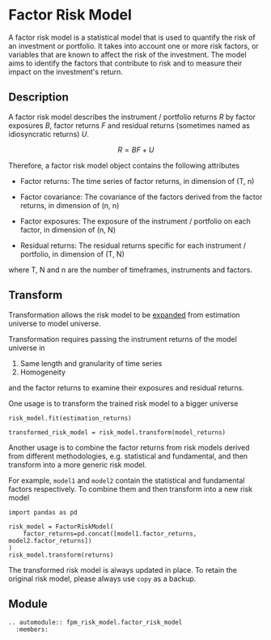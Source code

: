 # Factor Risk Model

A factor risk model is a statistical model that is used to quantify the risk of an investment or portfolio. It takes into account one or more risk factors, or variables that are known to affect the risk of the investment. The model aims to identify the factors that contribute to risk and to measure their impact on the investment's return.

## Description

A factor risk model describes the instrument / portfolio returns $R$ by factor
exposures $B$, factor returns $F$ and residual returns (sometimes named as
idiosyncratic returns) $U$.

$$
R = BF + U
$$

Therefore, a factor risk model object contains the following attributes

- Factor returns: The time series of factor returns, in dimension of (T, n)

- Factor covariance: The covariance of the factors derived from the factor
  returns, in dimension of (n, n)

- Factor exposures: The exposure of the instrument / portfolio on each factor,
  in dimension of (n, N)

- Residual returns: The residual returns specific for each instrument /
  portfolio, in dimension of (T, N)

where T, N and n are the number of timeframes, instruments and factors.

## Transform

Transformation allows the risk model to be
[expanded](https://factor-pricing-model-risk-model.readthedocs.io/en/latest/risk_model/universe.html)
from estimation universe to model universe.

Transformation requires passing the instrument returns of the model
universe in

1. Same length and granularity of time series
2. Homogeneity

and the factor returns to examine their exposures and residual returns.

One usage is to transform the trained risk model to a bigger universe

```
risk_model.fit(estimation_returns)

transformed_risk_model = risk_model.transform(model_returns)
```

Another usage is to combine the factor returns from risk models derived
from different methodologies, e.g. statistical and fundamental, and
then transform into a more generic risk model.

For example, `model1` and `model2` contain the statistical and fundamental
factors respectively. To combine them and then transform into a new risk
model

```
import pandas as pd

risk_model = FactorRiskModel(
    factor_returns=pd.concat([model1.factor_returns, model2.factor_returns])
)
risk_model.transform(returns)
```

The transformed risk model is always updated in place. To retain the original
risk model, please always use `copy` as a backup.

## Module

```{eval-rst}
.. automodule:: fpm_risk_model.factor_risk_model
  :members:
```
